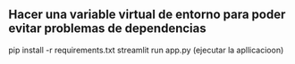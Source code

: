 ## Hacer una variable virtual de entorno para poder evitar problemas de dependencias
pip install -r requirements.txt
streamlit run app.py (ejecutar la apllicacioon)


